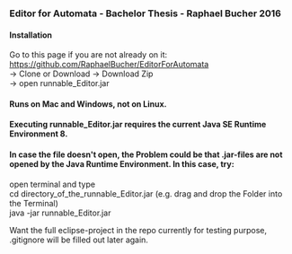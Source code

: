 ### Editor for Automata - Bachelor Thesis - Raphael Bucher 2016

#### Installation
Go to this page if you are not already on it: https://github.com/RaphaelBucher/EditorForAutomata  
-> Clone or Download
-> Download Zip  
-> open runnable_Editor.jar  

#### Runs on Mac and Windows, not on Linux.
#### Executing runnable_Editor.jar requires the current Java SE Runtime Environment 8.
#### In case the file doesn't open, the Problem could be that .jar-files are not opened by the Java Runtime Environment. In this case, try:
open terminal and type  
cd directory_of_the_runnable_Editor.jar (e.g. drag and drop the Folder into the Terminal)  
java -jar runnable_Editor.jar  

Want the full eclipse-project in the repo currently for testing purpose, .gitignore will be filled out later again.

